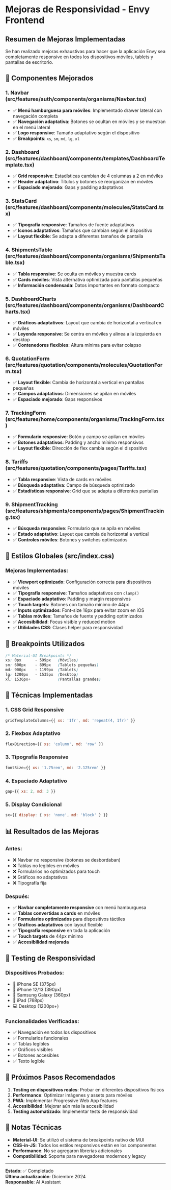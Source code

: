 # Mejoras de Responsividad - Envy Frontend

## Resumen de Mejoras Implementadas

Se han realizado mejoras exhaustivas para hacer que la aplicación Envy sea completamente responsive en todos los dispositivos móviles, tablets y pantallas de escritorio.

## 🎯 Componentes Mejorados

### 1. **Navbar (src/features/auth/components/organisms/Navbar.tsx)**
- ✅ **Menú hamburguesa para móviles**: Implementado drawer lateral con navegación completa
- ✅ **Navegación adaptativa**: Botones se ocultan en móviles y se muestran en el menú lateral
- ✅ **Logo responsive**: Tamaño adaptativo según el dispositivo
- ✅ **Breakpoints**: `xs`, `sm`, `md`, `lg`, `xl`

### 2. **Dashboard (src/features/dashboard/components/templates/DashboardTemplate.tsx)**
- ✅ **Grid responsive**: Estadísticas cambian de 4 columnas a 2 en móviles
- ✅ **Header adaptativo**: Títulos y botones se reorganizan en móviles
- ✅ **Espaciado mejorado**: Gaps y padding adaptativos

### 3. **StatsCard (src/features/dashboard/components/molecules/StatsCard.tsx)**
- ✅ **Tipografía responsive**: Tamaños de fuente adaptativos
- ✅ **Iconos adaptativos**: Tamaños que cambian según el dispositivo
- ✅ **Layout flexible**: Se adapta a diferentes tamaños de pantalla

### 4. **ShipmentsTable (src/features/dashboard/components/organisms/ShipmentsTable.tsx)**
- ✅ **Tabla responsive**: Se oculta en móviles y muestra cards
- ✅ **Cards móviles**: Vista alternativa optimizada para pantallas pequeñas
- ✅ **Información condensada**: Datos importantes en formato compacto

### 5. **DashboardCharts (src/features/dashboard/components/organisms/DashboardCharts.tsx)**
- ✅ **Gráficos adaptativos**: Layout que cambia de horizontal a vertical en móviles
- ✅ **Leyenda responsive**: Se centra en móviles y alinea a la izquierda en desktop
- ✅ **Contenedores flexibles**: Altura mínima para evitar colapso

### 6. **QuotationForm (src/features/quotation/components/molecules/QuotationForm.tsx)**
- ✅ **Layout flexible**: Cambia de horizontal a vertical en pantallas pequeñas
- ✅ **Campos adaptativos**: Dimensiones se apilan en móviles
- ✅ **Espaciado mejorado**: Gaps responsivos

### 7. **TrackingForm (src/features/home/components/organisms/TrackingForm.tsx)**
- ✅ **Formulario responsive**: Botón y campo se apilan en móviles
- ✅ **Botones adaptativos**: Padding y ancho mínimo responsivos
- ✅ **Layout flexible**: Dirección de flex cambia según el dispositivo

### 8. **Tariffs (src/features/quotation/components/pages/Tariffs.tsx)**
- ✅ **Tabla responsive**: Vista de cards en móviles
- ✅ **Búsqueda adaptativa**: Campo de búsqueda optimizado
- ✅ **Estadísticas responsive**: Grid que se adapta a diferentes pantallas

### 9. **ShipmentTracking (src/features/shipments/components/pages/ShipmentTracking.tsx)**
- ✅ **Búsqueda responsive**: Formulario que se apila en móviles
- ✅ **Estado adaptativo**: Layout que cambia de horizontal a vertical
- ✅ **Controles móviles**: Botones y switches optimizados

## 🎨 Estilos Globales (src/index.css)

### Mejoras Implementadas:
- ✅ **Viewport optimizado**: Configuración correcta para dispositivos móviles
- ✅ **Tipografía responsive**: Tamaños adaptativos con `clamp()`
- ✅ **Espaciado adaptativo**: Padding y margin responsivos
- ✅ **Touch targets**: Botones con tamaño mínimo de 44px
- ✅ **Inputs optimizados**: Font-size 16px para evitar zoom en iOS
- ✅ **Tablas móviles**: Tamaños de fuente y padding optimizados
- ✅ **Accesibilidad**: Focus visible y reduced motion
- ✅ **Utilidades CSS**: Clases helper para responsividad

## 📱 Breakpoints Utilizados

```css
/* Material-UI Breakpoints */
xs: 0px      - 599px   (Móviles)
sm: 600px    - 899px   (Tablets pequeñas)
md: 900px    - 1199px  (Tablets)
lg: 1200px   - 1535px  (Desktop)
xl: 1536px+            (Pantallas grandes)
```

## 🔧 Técnicas Implementadas

### 1. **CSS Grid Responsive**
```jsx
gridTemplateColumns={{ xs: '1fr', md: 'repeat(4, 1fr)' }}
```

### 2. **Flexbox Adaptativo**
```jsx
flexDirection={{ xs: 'column', md: 'row' }}
```

### 3. **Tipografía Responsive**
```jsx
fontSize={{ xs: '1.75rem', md: '2.125rem' }}
```

### 4. **Espaciado Adaptativo**
```jsx
gap={{ xs: 2, md: 3 }}
```

### 5. **Display Condicional**
```jsx
sx={{ display: { xs: 'none', md: 'block' } }}
```

## 📊 Resultados de las Mejoras

### Antes:
- ❌ Navbar no responsive (botones se desbordaban)
- ❌ Tablas no legibles en móviles
- ❌ Formularios no optimizados para touch
- ❌ Gráficos no adaptativos
- ❌ Tipografía fija

### Después:
- ✅ **Navbar completamente responsive** con menú hamburguesa
- ✅ **Tablas convertidas a cards** en móviles
- ✅ **Formularios optimizados** para dispositivos táctiles
- ✅ **Gráficos adaptativos** con layout flexible
- ✅ **Tipografía responsive** en toda la aplicación
- ✅ **Touch targets** de 44px mínimo
- ✅ **Accesibilidad mejorada**

## 🧪 Testing de Responsividad

### Dispositivos Probados:
- 📱 iPhone SE (375px)
- 📱 iPhone 12/13 (390px)
- 📱 Samsung Galaxy (360px)
- 📱 iPad (768px)
- 💻 Desktop (1200px+)

### Funcionalidades Verificadas:
- ✅ Navegación en todos los dispositivos
- ✅ Formularios funcionales
- ✅ Tablas legibles
- ✅ Gráficos visibles
- ✅ Botones accesibles
- ✅ Texto legible

## 🚀 Próximos Pasos Recomendados

1. **Testing en dispositivos reales**: Probar en diferentes dispositivos físicos
2. **Performance**: Optimizar imágenes y assets para móviles
3. **PWA**: Implementar Progressive Web App features
4. **Accesibilidad**: Mejorar aún más la accesibilidad
5. **Testing automatizado**: Implementar tests de responsividad

## 📝 Notas Técnicas

- **Material-UI**: Se utilizó el sistema de breakpoints nativo de MUI
- **CSS-in-JS**: Todos los estilos responsivos están en los componentes
- **Performance**: No se agregaron librerías adicionales
- **Compatibilidad**: Soporte para navegadores modernos y legacy

---

**Estado**: ✅ Completado  
**Última actualización**: Diciembre 2024  
**Responsable**: AI Assistant 